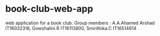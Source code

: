 # book-club-web-app
web application for a book club.
Group members :
A.A.Ahamed Arshad IT16032316,
Gowshalini.R IT16113800,
Smirithika.C IT16514614
